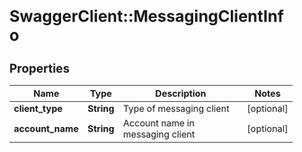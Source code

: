 # SwaggerClient::MessagingClientInfo

## Properties
Name | Type | Description | Notes
------------ | ------------- | ------------- | -------------
**client_type** | **String** | Type of messaging client | [optional] 
**account_name** | **String** | Account name in messaging client | [optional] 


